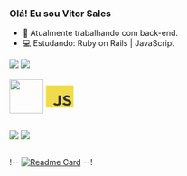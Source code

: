 ### Olá! Eu sou Vitor Sales

- 💼 Atualmente trabalhando com back-end.
- 💻 Estudando: Ruby on Rails | JavaScript

<div>
  <img height="180em" src="https://github-readme-stats.vercel.app/api?username=vitorsales05&show_icons=true&theme=dracula&include_all_commits=true&count_private=true"/>
  <img height="180px" src="https://github-readme-stats.vercel.app/api/top-langs/?username=vitorsales05&layout=compact&langs-count=16&theme=dracula"/>
</div>

<div style="display: inline_block"><br>
  <img align="center" height="60" width="60" src="https://media-exp1.licdn.com/dms/image/C510BAQHBTmKhcEu9mw/company-logo_200_200/0/1519888851072?e=2147483647&v=beta&t=heWAlEAYWEXkA1muhvPY1G2imp9kdzC88AtFVo3CvvU">
  <img align="center" height="40" width="50" src="https://raw.githubusercontent.com/devicons/devicon/master/icons/javascript/javascript-original.svg">
</div>

##

<div>
  <a href="https://www.linkedin.com/in/vitor-sales-dos-santos-4a0a52203/" target="_blank"><img src="https://img.shields.io/badge/LinkedIn-0077B5?style=for-the-badge&logo=linkedin&logoColor=white" target="_blank"></a> 
  <a href="https://www.instagram.com/vitor.ssales/" ><img src="https://img.shields.io/badge/Instagram-E4405F?style=for-the-badge&logo=instagram&logoColor=white"></a>
</div>

##

!-- [![Readme Card](https://SportNews.vercel.app/api/pin/?username=VitorSales05&repo=SportNews)](https://github.com/VitorSales05/SportNews) --!
